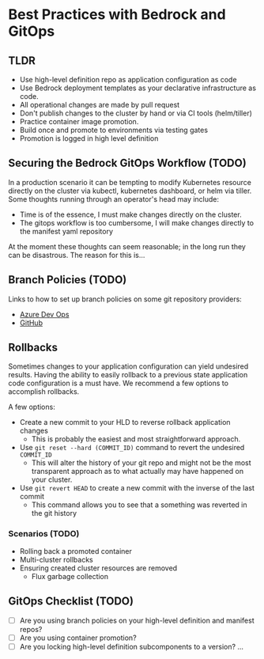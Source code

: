 # Best Practices with Bedrock and GitOps

## TLDR
+ Use high-level definition repo as application configuration as code
+ Use Bedrock deployment templates as your declarative infrastructure as code.
+ All operational changes are made by pull request
+ Don't publish changes to the cluster by hand or via CI tools (helm/tiller)
+ Practice container image promotion. 
 + Build once and promote to environments via testing gates
+ Promotion is logged in high level definition

## Securing the Bedrock GitOps Workflow (TODO)
In a production scenario it can be tempting to modify Kubernetes resource directly on the cluster via kubectl, kubernetes dashboard, or helm via tiller. Some thoughts running through an operator's head may include:
+ Time is of the essence, I must make changes directly on the cluster. 
+ The gitops workflow is too cumbersome, I will make changes directly to the manifest yaml repository

At the moment these thoughts can seem reasonable; in the long run they can be disastrous. The reason for this is…

## Branch Policies (TODO)
Links to how to set up branch policies on some git repository providers:
+ [Azure Dev Ops](https://docs.microsoft.com/en-us/azure/devops/repos/git/branch-policies?view=azure-devops)
+ [GitHub](https://help.github.com/en/articles/configuring-protected-branches)

## Rollbacks
Sometimes changes to your application configuration can yield undesired results. Having the ability to easily rollback to a previous state application code configuration is a must have. We recommend a few options to accomplish rollbacks.

A few options:

+ Create a new commit to your HLD to reverse rollback application changes
    + This is probably the easiest and most straightforward approach. 
+ Use `git reset --hard (COMMIT_ID)` command to revert the undesired `COMMIT_ID`
    + This will alter the history of your git repo and might not be the most transparent approach as to what actually may have happened on your cluster.
+ Use `git revert HEAD` to create a new commit with the inverse of the last commit
    + This command allows you to see that a something was reverted in the git history

### Scenarios (TODO)
+ Rolling back a promoted container
+ Multi-cluster rollbacks
+ Ensuring created cluster resources are removed
    + Flux garbage collection

## GitOps Checklist (TODO)
- [ ] Are you using branch policies on your high-level definition and manifest repos?
- [ ] Are you using container promotion?
- [ ] Are you locking high-level definition subcomponents to a version?
...